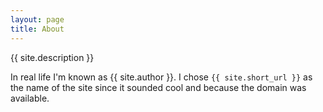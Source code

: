 ```yaml
---
layout: page
title: About
---
```


{{ site.description }}

In real life I'm known as {{ site.author }}. I chose `{{ site.short_url }}` as the name of the site since it sounded cool and because the domain was available. 
